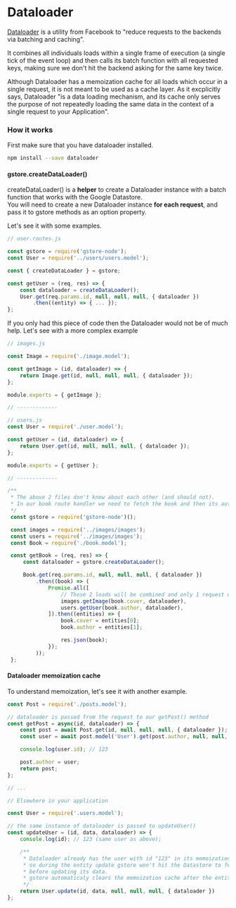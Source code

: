 # Dataloader

[Dataloader](https://github.com/facebook/dataloader) is a utility from Facebook to "reduce requests to the backends via batching and caching".

It combines all individuals loads within a single frame of execution \(a single tick of the event loop\) and then calls its batch function with all requested keys, making sure we don't hit the backend asking for the same key twice.

Although Dataloader has a memoization cache for all loads which occur in a single request, it is not meant to be used as a cache layer. As it excplicitly says, Dataloader "is a data loading mechanism, and its cache only serves the purpose of not repeatedly loading the same data in the context of a single request to your Application".

### How it works

First make sure that you have dataloader installed.

```bash
npm install --save dataloader
```

#### gstore.createDataLoader\(\)

createDataLoader\(\) is a **helper** to create a Dataloader instance with a batch function that works with the Google Datastore.  
You will need to create a new Dataloader instance **for each request**, and pass it to gstore methods as an option property.

Let's see it with some examples.

```js
// user.routes.js

const gstore = require('gstore-node');
const User = require('../users/users.model');

const { createDataLoader } = gstore;

const getUser = (req, res) => {
    const dataloader = createDataLoader();
    User.get(req.params.id, null, null, null, { dataloader })
        .then((entity) => { ... });
};
```

If you only had this piece of code then the Dataloader would not be of much help. Let's see with a more complex example

```js
// images.js

const Image = require('./image.model');

const getImage = (id, dataloader) => {
    return Image.get(id, null, null, null, { dataloader });
};

module.exports = { getImage };

// -------------

// users.js
const User = require('./user.model');

const getUser = (id, dataloader) => {
    return User.get(id, null, null, null, { dataloader });    
};

module.exports = { getUser };

// -------------

/**
 * The above 2 files don't know about each other (and should not).
 * In our book route handler we need to fetch the book and then its author + cover image
 */
 const gstore = require('gstore-node')();

 const images = require('../images/images');
 const users = require('../images/images');
 const Book = require('./book.model');

 const getBook = (req, res) => {
     const dataloader = gstore.createDataLoader();

     Book.get(req.params.id, null, null, null, { dataloader })
         .then((book) => (
             Promise.all([
                 // Those 2 loads will be combined and only 1 request will hit the Datastore
                 images.getImage(book.cover, dataloader),
                 users.getUser(book.author, dataloader),
             ]).then((entities) => {
                 book.cover = entities[0];
                 book.author = entities[1];

                 res.json(book);
             });
         ));
 };
```

#### Dataloader memoization cache

To understand memoization, let's see it with another example.

```js
const Post = require('./posts.model');

// dataloader is passed from the request to our getPost() method
const getPost = async(id, dataloader) => {
    const post = await Post.get(id, null, null, null, { dataloader });
    const user = await post.model('User').get(post.author, null, null, null, { dataloader });

    console.log(user.id); // 123

    post.author = user;
    return post;
};

// ...

// Elsewhere in your application

const User = require('.users.model');

// the same instance of dataloader is passed to updateUser()
const updateUser = (id, data, dataloader) => {
    console.log(id); // 123 (same user as above);

    /**
     * Dataloader already has the user with id "123" in its memoization cache
     * so during the entity update gstore won't hit the Datastore to fetch the entity
     * before updating its data.
     * gstore automaticaly clears the memoization cache after the entity has been updated.
     */
    return User.update(id, data, null, null, null, { dataloader })
};
```



